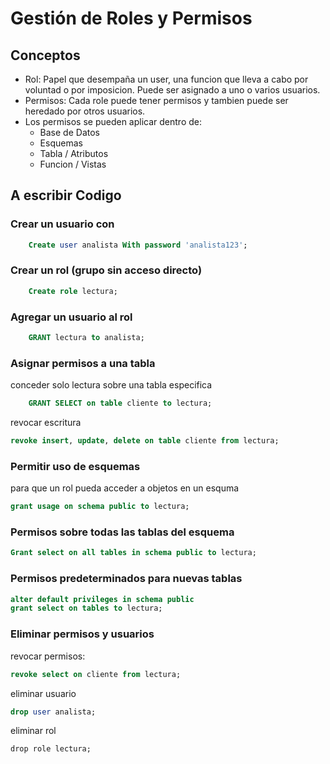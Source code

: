 # Gestión de Roles y Permisos

## Conceptos 

- Rol: Papel que desempaña un user, una funcion que lleva a cabo por voluntad o por imposicion. Puede ser asignado a uno o varios usuarios.
- Permisos: Cada role puede tener permisos y tambien puede ser heredado por otros usuarios.
- Los permisos se pueden aplicar dentro de: 
  - Base de Datos 
  - Esquemas 
  - Tabla / Atributos
  - Funcion / Vistas 

## A escribir Codigo 

### Crear un usuario con 

``` sql 
    Create user analista With password 'analista123';
```

### Crear un rol (grupo sin acceso directo)

```sql
    Create role lectura;
```

### Agregar un usuario al rol 

```sql
    GRANT lectura to analista;
```


### Asignar permisos a una tabla 

conceder solo lectura sobre una tabla especifica 
```sql
    GRANT SELECT on table cliente to lectura;
```

revocar escritura
```sql 
revoke insert, update, delete on table cliente from lectura;
```

### Permitir uso de esquemas 

para que un rol pueda acceder a objetos en un esquma

```sql 
grant usage on schema public to lectura;
```

### Permisos sobre todas las tablas del esquema 

```sql 
Grant select on all tables in schema public to lectura;
```

### Permisos predeterminados para nuevas tablas 

```sql
alter default privileges in schema public
grant select on tables to lectura;
```

### Eliminar permisos y usuarios 
revocar permisos:
```sql 
revoke select on cliente from lectura;
```
eliminar usuario 
```sql
drop user analista;
```

eliminar rol 
```
drop role lectura;
```


